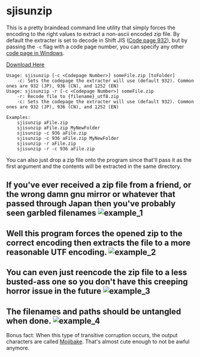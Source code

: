 sjisunzip
=========

This is a pretty braindead command line utility that simply forces the encoding to the right values to extract a non-ascii encoded zip file. By default the extracter is set to decode in Shift JIS ([Code page 932](http://en.wikipedia.org/wiki/Code_page_932)), but by passing the `-c` flag with a code page number, you can specify any other [code page in Windows](https://learn.microsoft.com/en-us/windows/win32/intl/code-page-identifiers).

[Download Here](https://github.com/DTM9025/sjisunzip/releases)

```
Usage: sjisunzip [-c <Codepage Number>] someFile.zip [toFolder]
    -c: Sets the codepage the extracter will use (default 932). Common ones are 932 (JP), 936 (CN), and 1252 (EN)
Usage: sjisunzip -r [-c <Codepage Number>] someFile.zip
    -r: Recode file to {filename}_utf8.zip
    -c: Sets the codepage the extracter will use (default 932). Common ones are 932 (JP), 936 (CN), and 1252 (EN)

Examples:
    sjisunzip aFile.zip
    sjisunzip aFile.zip MyNewFolder
    sjisunzip -c 936 aFile.zip
    sjisunzip -c 936 aFile.zip MyNewFolder
    sjisunzip -r aFile.zip
    sjisunzip -r -c 936 aFile.zip
```

You can also just drop a zip file onto the program since that'll pass it as the first argument and the contents will be extracted in the same directory.

If you've ever received a zip file from a friend, or the wrong damn gnu mirror or whatever that passed through Japan then you've probably seen garbled filenames
![example_1](https://cloud.githubusercontent.com/assets/2738686/5326938/37acc0de-7ce7-11e4-8259-06ef8b1f43a8.jpg)
---

Well this program forces the opened zip to the correct encoding then extracts the file to a more reasonable UTF encoding.
![example_2](https://cloud.githubusercontent.com/assets/2738686/5326978/712d7e50-7ce9-11e4-8f18-c885afc51055.jpg)
---

You can even just reencode the zip file to a less busted-ass one so you don't have this creeping horror issue in the future
![example_3](https://cloud.githubusercontent.com/assets/2738686/5326937/37ab2878-7ce7-11e4-9655-61b92a2b680d.jpg)
---

The filenames and paths should be untangled when done.
![example_4](https://cloud.githubusercontent.com/assets/2738686/5326940/37af9d72-7ce7-11e4-8ee2-3a9d11c6e669.jpg)
---

Bonus fact: When this type of transitive corruption occurs, the output characters are called [Mojibake](http://en.wikipedia.org/wiki/Mojibake). That's almost cute enough to not be awful anymore.
